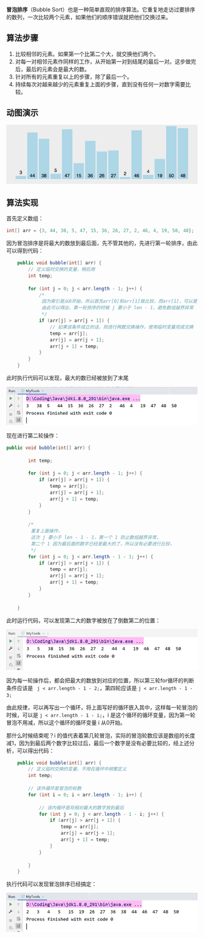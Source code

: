 **冒泡排序**（Bubble Sort）也是一种简单直观的排序算法。它重复地走访过要排序的数列，一次比较两个元素，如果他们的顺序错误就把他们交换过来。

## 算法步骤
1. 比较相邻的元素。如果第一个比第二个大，就交换他们两个。
2. 对每一对相邻元素作同样的工作，从开始第一对到结尾的最后一对。这步做完后，最后的元素会是最大的数。
3. 针对所有的元素重复以上的步骤，除了最后一个。
4. 持续每次对越来越少的元素重复上面的步骤，直到没有任何一对数字需要比较。

## 动图演示

![](assets/冒泡排序/d63f13cf05d849779527e5e8fa70eaa6.gif)

## 算法实现

首先定义数组：

```java
int[] arr = {3, 44, 38, 5, 47, 15, 36, 26, 27, 2, 46, 4, 19, 50, 48};
```

因为冒泡排序是将最大的数放到最后面，先不管其他的，先进行第一轮排序，由此可以得到代码：

```java
    public void bubble(int[] arr) {
        // 定义临时交换的变量，稍后用
        int temp;
        
        for (int j = 0; j < arr.length - 1; j++) {
            /*
             因为索引是从0开始，所以首先arr[0]和arr[1]做比较，而arr[1]，可以是 j + 1
             由此可以得出，第一轮排序的时候 j 要小于 len - 1，避免数组越界异常
             */
            if (arr[j] > arr[j + 1]) {
                // 如果该条件成立的话，则进行两数交换操作，使用临时变量完成交换
                temp = arr[j];
                arr[j] = arr[j + 1];
                arr[j + 1] = temp;
            }
        }
    }
```

此时执行代码可以发现，最大的数已经被放到了末尾

![](assets/冒泡排序/image-20240429155249281.png)


现在进行第二轮操作：

```java
public void bubble(int[] arr) {
        
        int temp;
        
        for (int j = 0; j < arr.length - 1; j++) {
            if (arr[j] > arr[j + 1]) {
                temp = arr[j];
                arr[j] = arr[j + 1];
                arr[j + 1] = temp;
            }
        }

        /*
         重复上面操作，
         这次 j 要小于 len - 1 - 1，第一个 1 防止数组越界异常，
         第二个 1 因为最后面的数字已经是最大的了，所以没有必要进行比较，
         */
        for (int j = 0; j < arr.length - 1 - 1; j++) {
            if (arr[j] > arr[j + 1]) {
                temp = arr[j];
                arr[j] = arr[j + 1];
                arr[j + 1] = temp;
            }
        }

    }
```

此时运行代码，可以发现第二大的数字被放在了倒数第二的位置：

![](assets/冒泡排序/image-20240429155259282.png)

因为每一轮操作后，都会把最大的数放到对应的位置，所以第三轮for循环的判断条件应该是 ` j < arr.length - 1 - 2;`，第四轮应该是 `j < arr.length - 1 - 3;`

由此规律，可以再写出一个循环，将上面写好的循环嵌入其中，这样每一轮冒泡的时候，可以是 `j < arr.length - 1 - i;`，i 是这个循环的循环变量，因为第一轮冒泡不用减，所以这个循环的循环变量 i 从0开始。

那什么时候结束呢？i 的值代表着第几轮冒泡，实际的冒泡轮数应该是数组的长度减1，因为到最后两个数字比较过后，最后一个数字是没有必要比较的，经上述分析，可以得出代码：

```java
    public void bubble(int[] arr) {
        // 定义临时交换的变量，不用在循环中频繁定义
        int temp;

        // 该外循环是冒泡的轮数
        for (int i = 0; i < arr.length - 1; i++) {
            
            // 该内循环是将相对最大的数字放到最后
            for (int j = 0; j < arr.length - 1 - i; j++) {
                if (arr[j] > arr[j + 1]) {
                    temp = arr[j];
                    arr[j] = arr[j + 1];
                    arr[j + 1] = temp;
                }
            }
            
        }
    }
```

执行代码可以发现冒泡排序已经搞定：

![](assets/冒泡排序/image-20240429155311813.png)
